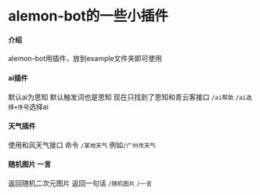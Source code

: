 # alemon-bot的一些小插件

#### 介绍
alemon-bot用插件，放到example文件夹即可使用

#### ai插件
默认ai为思知 默认触发词也是思知
现在只找到了思知和青云客接口
`/ai帮助` `/ai选择+序号`选择ai
#### 天气插件
使用和风天气接口
命令 `/某地天气`  例如`/广州市天气`

#### 随机图片 一言 
返回随机二次元图片
返回一句话
`/随机图片` `/一言`